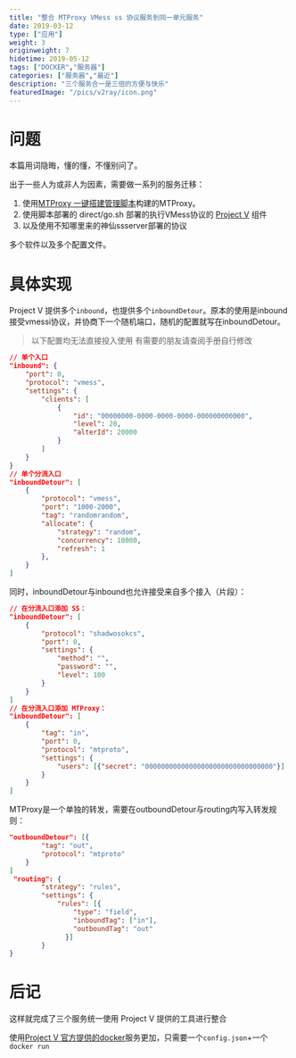 ```yaml
---
title: "整合 MTProxy VMess ss 协议服务到同一单元服务"
date: 2019-03-12
type: ["应用"]
weight: 3
originweight: 7
hidetime: 2019-05-12
tags: ["DOCKER","服务器"]
categories: ["服务器","最近"]
description: "三个服务合一是三倍的方便与快乐"
featuredImage: "/pics/v2ray/icon.png"
---
```

# 问题
本篇用词隐晦，懂的懂，不懂别问了。

出于一些人为或非人为因素，需要做一系列的服务迁移：

1. 使用[MTProxy 一键搭建管理脚本](https://github.com/FunctionClub/MTProxy-Bash)构建的MTProxy。
2. 使用脚本部署的 direct/go.sh 部署的执行VMess协议的 [Project V](https://www.v2ray.com/) 组件
3. 以及使用不知哪里来的神仙ssserver部署的协议

多个软件以及多个配置文件。



# 具体实现
Project V 提供多个``inbound``，也提供多个``inboundDetour``。原本的使用是inbound接受vmessi协议，并协商下一个随机端口，随机的配置就写在inboundDetour。

> 以下配置均无法直接投入使用
> 有需要的朋友请查阅手册自行修改

```json
// 单个入口
"inbound": {
    "port": 0,
    "protocol": "vmess",
    "settings": {
        "clients": [
            {
                "id": "00000000-0000-0000-0000-000000000000",
                "level": 20,
                "alterId": 20000
            }
        ]
    }
}
// 单个分流入口
"inboundDetour": [
    {
        "protocol": "vmess",
        "port": "1000-2000",
        "tag": "randomrandom",
        "allocate": {
            "strategy": "random",
            "concurrency": 10000,
            "refresh": 1
        },
    }
]

```

同时，inboundDetour与inbound也允许接受来自多个接入（片段）：
```json
// 在分流入口添加 SS：
"inboundDetour": [
    {
        "protocol": "shadwosokcs",
        "port": 0,
        "settings": {
            "method": "",
            "password": "",
            "level": 100
        }
    }
]
// 在分流入口添加 MTProxy：
"inboundDetour": [
    {
        "tag": "in",
        "port": 0,
        "protocol": "mtproto",
        "settings": {
            "users": [{"secret": "00000000000000000000000000000000"}]
        }
    }
]
```

MTProxy是一个单独的转发，需要在outboundDetour与routing内写入转发规则：
```json
"outboundDetour": [{
        "tag": "out",
        "protocol": "mtproto"
    }
]
 "routing": {
        "strategy": "rules",
        "settings": {
            "rules": [{
                "type": "field",
                "inboundTag": ["in"],
                "outboundTag": "out"
              }]
        }
}
```

# 后记

这样就完成了三个服务统一使用 Project V 提供的工具进行整合

 使用[Project V 官方提供的docker](https://hub.docker.com/r/v2ray/official/)服务更加，只需要一个``config.json``+一个``docker run``

 